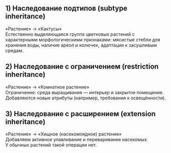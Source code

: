 ## 1) Наследование подтипов (subtype inheritance)
«Растение» → «Кактусы»  
Естественно выделяющаяся группа цветковых растений с характерными морфологическими признаками: мясистые стебли для хранения воды, наличие ареол и колючек, адаптации к засушливым средам.

## 2) Наследование с ограничением (restriction inheritance)
«Растение» → «Комнатное растение»  
Ограничение: среда выращивания — интерьер и закрытое помещение.  
Добавляются новые атрибуты (например, требования к освещённости).

## 3) Наследование с расширением (extension inheritance)
«Растение» → «Хищное (насекомоядное) растение»  
Добавляем активное улавливание и переваривание насекомых.  
У обычных растений такой операции нет.

